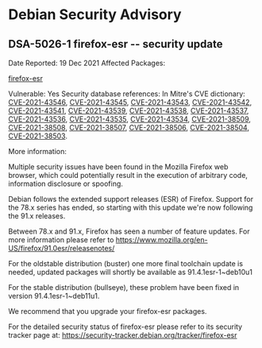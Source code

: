 
Debian Security Advisory
========================


DSA-5026-1 firefox-esr -- security update
-----------------------------------------



Date Reported:
19 Dec 2021
Affected Packages:

[firefox-esr](https://packages.debian.org/src:firefox-esr)

Vulnerable:
Yes
Security database references:
In Mitre's CVE dictionary: [CVE-2021-43546](https://security-tracker.debian.org/tracker/CVE-2021-43546), [CVE-2021-43545](https://security-tracker.debian.org/tracker/CVE-2021-43545), [CVE-2021-43543](https://security-tracker.debian.org/tracker/CVE-2021-43543), [CVE-2021-43542](https://security-tracker.debian.org/tracker/CVE-2021-43542), [CVE-2021-43541](https://security-tracker.debian.org/tracker/CVE-2021-43541), [CVE-2021-43539](https://security-tracker.debian.org/tracker/CVE-2021-43539), [CVE-2021-43538](https://security-tracker.debian.org/tracker/CVE-2021-43538), [CVE-2021-43537](https://security-tracker.debian.org/tracker/CVE-2021-43537), [CVE-2021-43536](https://security-tracker.debian.org/tracker/CVE-2021-43536), [CVE-2021-43535](https://security-tracker.debian.org/tracker/CVE-2021-43535), [CVE-2021-43534](https://security-tracker.debian.org/tracker/CVE-2021-43534), [CVE-2021-38509](https://security-tracker.debian.org/tracker/CVE-2021-38509), [CVE-2021-38508](https://security-tracker.debian.org/tracker/CVE-2021-38508), [CVE-2021-38507](https://security-tracker.debian.org/tracker/CVE-2021-38507), [CVE-2021-38506](https://security-tracker.debian.org/tracker/CVE-2021-38506), [CVE-2021-38504](https://security-tracker.debian.org/tracker/CVE-2021-38504), [CVE-2021-38503](https://security-tracker.debian.org/tracker/CVE-2021-38503).  

More information:

Multiple security issues have been found in the Mozilla Firefox
web browser, which could potentially result in the execution
of arbitrary code, information disclosure or spoofing.


Debian follows the extended support releases (ESR) of Firefox. Support
for the 78.x series has ended, so starting with this update we're now
following the 91.x releases.


Between 78.x and 91.x, Firefox has seen a number of feature updates. For
more information please refer to
<https://www.mozilla.org/en-US/firefox/91.0esr/releasenotes/>


For the oldstable distribution (buster) one more final toolchain update
is needed, updated packages will shortly be available as 91.4.1esr-1~deb10u1


For the stable distribution (bullseye), these problem have been fixed in
version 91.4.1esr-1~deb11u1.


We recommend that you upgrade your firefox-esr packages.


For the detailed security status of firefox-esr please refer to
its security tracker page at:
<https://security-tracker.debian.org/tracker/firefox-esr>





